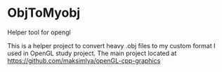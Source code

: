 # ObjToMyobj
Helper tool for opengl

This is a helper project to convert heavy .obj files to my custom format I used in OpenGL study project.
The main project located at https://github.com/maksimlya/openGL-cpp-graphics


